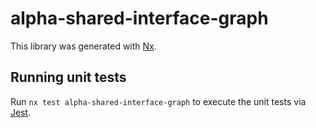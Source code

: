# alpha-shared-interface-graph

This library was generated with [Nx](https://nx.dev).

## Running unit tests

Run `nx test alpha-shared-interface-graph` to execute the unit tests via [Jest](https://jestjs.io).
